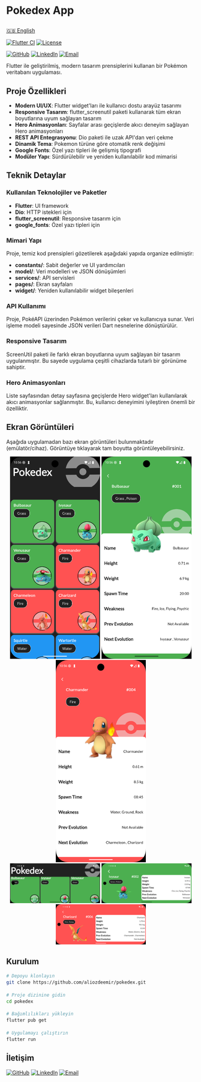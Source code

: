 # Pokedex App <p align="right">
  <a href="README_EN.md">🇬🇧 English</a>
</p>

[![Flutter CI](https://github.com/aliozdeemir/pokedex/actions/workflows/flutter-ci.yml/badge.svg)](https://github.com/aliozdeemir/pokedex/actions/workflows/flutter-ci.yml) [![License](https://img.shields.io/github/license/aliozdeemir/pokedex)](LICENSE)

[![GitHub](https://img.shields.io/badge/GitHub-@aliozdeemir-181717?style=for-the-badge&logo=github&logoColor=white)](https://github.com/aliozdeemir) [![LinkedIn](https://img.shields.io/badge/LinkedIn-Ali%20ÖZDEMİR-0A66C2?style=for-the-badge&logo=linkedin&logoColor=white)](https://www.linkedin.com/in/aoz-demir) [![Email](https://img.shields.io/badge/Email-aoz.demir%40outlook.com-D14836?style=for-the-badge&logo=microsoft-outlook&logoColor=white)](mailto:aoz.demir@outlook.com)


Flutter ile geliştirilmiş, modern tasarım prensiplerini kullanan bir Pokémon veritabanı uygulaması.

## Proje Özellikleri

- **Modern UI/UX**: Flutter widget'ları ile kullanıcı dostu arayüz tasarımı
- **Responsive Tasarım**: flutter_screenutil paketi kullanarak tüm ekran boyutlarına uyum sağlayan tasarım
- **Hero Animasyonları**: Sayfalar arası geçişlerde akıcı deneyim sağlayan Hero animasyonları
- **REST API Entegrasyonu**: Dio paketi ile uzak API'dan veri çekme
- **Dinamik Tema**: Pokemon türüne göre otomatik renk değişimi
- **Google Fonts**: Özel yazı tipleri ile gelişmiş tipografi
- **Modüler Yapı**: Sürdürülebilir ve yeniden kullanılabilir kod mimarisi

## Teknik Detaylar

### Kullanılan Teknolojiler ve Paketler
- **Flutter**: UI framework
- **Dio**: HTTP istekleri için
- **flutter_screenutil**: Responsive tasarım için
- **google_fonts**: Özel yazı tipleri için

### Mimari Yapı
Proje, temiz kod prensipleri gözetilerek aşağıdaki yapıda organize edilmiştir:
- **constants/**: Sabit değerler ve UI yardımcıları
- **model/**: Veri modelleri ve JSON dönüşümleri
- **services/**: API servisleri
- **pages/**: Ekran sayfaları
- **widget/**: Yeniden kullanılabilir widget bileşenleri

### API Kullanımı
Proje, PokéAPI üzerinden Pokémon verilerini çeker ve kullanıcıya sunar. Veri işleme modeli sayesinde JSON verileri Dart nesnelerine dönüştürülür.

### Responsive Tasarım
ScreenUtil paketi ile farklı ekran boyutlarına uyum sağlayan bir tasarım uygulanmıştır. Bu sayede uygulama çeşitli cihazlarda tutarlı bir görünüme sahiptir.

### Hero Animasyonları
Liste sayfasından detay sayfasına geçişlerde Hero widget'ları kullanılarak akıcı animasyonlar sağlanmıştır. Bu, kullanıcı deneyimini iyileştiren önemli bir özelliktir.

## Ekran Görüntüleri
Aşağıda uygulamadan bazı ekran görüntüleri bulunmaktadır (emülatör/cihaz). Görüntüye tıklayarak tam boyutta görüntüleyebilirsiniz.

<div align="center">
	<a href="screenshots/phone1.png"><img src="screenshots/phone1.png" alt="Ana ekran" width="240"/></a>
	<a href="screenshots/phone2.png"><img src="screenshots/phone2.png" alt="Liste ekranı" width="240"/></a>
	<a href="screenshots/phone3.png"><img src="screenshots/phone3.png" alt="Detay ekranı" width="240"/></a>
	<br/>
	<a href="screenshots/phone4.png"><img src="screenshots/phone4.png" alt="Arama" width="240"/></a>
	<a href="screenshots/phone5.png"><img src="screenshots/phone5.png" alt="Filtre" width="240"/></a>
	<a href="screenshots/phone6.png"><img src="screenshots/phone6.png" alt="Ayarlar" width="240"/></a>
</div>

## Kurulum

```bash
# Depoyu klonlayın
git clone https://github.com/aliozdeemir/pokedex.git

# Proje dizinine gidin
cd pokedex

# Bağımlılıkları yükleyin
flutter pub get

# Uygulamayı çalıştırın
flutter run
```

## İletişim

<p>
	<a href="https://github.com/aliozdeemir"><img src="https://img.shields.io/badge/GitHub-@aliozdeemir-181717?style=flat-square&logo=github&logoColor=white" alt="GitHub"/></a>
	<a href="https://www.linkedin.com/in/aoz-demir"><img src="https://img.shields.io/badge/LinkedIn-Ali%20ÖZDEMİR-0A66C2?style=flat-square&logo=linkedin&logoColor=white" alt="LinkedIn"/></a>
	<a href="mailto:aoz.demir@outlook.com"><img src="https://img.shields.io/badge/Email-aoz.demir%40outlook.com-D14836?style=flat-square&logo=microsoft-outlook&logoColor=white" alt="Email"/></a>
</p>
